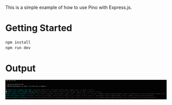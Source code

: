 This is a simple example of how to use Pino with Express.js.

# Getting Started

```bash
npm install
npm run dev
```

# Output

![Output](./assets/output.png)
